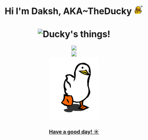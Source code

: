 <h1 align="center">Hi I'm Daksh, AKA~TheDucky <img width=30px src="wave.gif"></h1>

<h1 align=center><img src="https://readme-typing-svg.herokuapp.com/?font=jetbrains+mono&color=%a623a&size=22&center=true&vCenter=true&lines=Java%2C+Linux%2C+Python%2C+Bash..." alt="Ducky's things!"></h1>
<p align="center">
  <a href=#><img src="https://github-readme-stats.vercel.app/api?username=TheDucky&show_icons=true&theme=discord_old_blurple"><br/>
  <img src="https://github-readme-stats.vercel.app/api/top-langs/?username=TheDucky&layout=compact&theme=onedark&langs_count=6&hide_border=true&hide=jupyter%20notebook,vim%20script,roff,css,scheme,scss&title_color=a9b665&icon_color=e3a84e&text_color=dfbf8e&bg_color=282828"><br/>
    <img src="walk.gif">
    <h3 align="center">Have a good day! ☀️<h3/>
</p>
  

